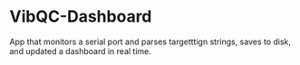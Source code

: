 # VibQC-Dashboard
App that monitors a serial port and parses targetttign strings, saves to disk, and updated a dashboard in real time.

